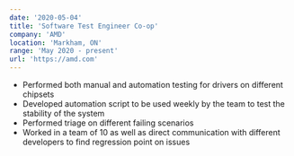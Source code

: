 ```yaml
---
date: '2020-05-04'
title: 'Software Test Engineer Co-op'
company: 'AMD'
location: 'Markham, ON'
range: 'May 2020 - present'
url: 'https://amd.com'
---
```


- Performed both manual and automation testing for drivers on different chipsets
- Developed automation script to be used weekly by the team to test the stability of the system
- Performed triage on different failing scenarios
- Worked in a team of 10 as well as direct communication with different developers to find regression point on issues
